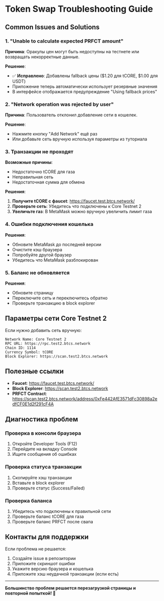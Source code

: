 # Token Swap Troubleshooting Guide

## Common Issues and Solutions

### 1. "Unable to calculate expected PRFCT amount"

**Причина**: Оракулы цен могут быть недоступны на тестнете или возвращать некорректные данные.

**Решение**: 
- ✅ **Исправлено**: Добавлены fallback цены ($1.20 для tCORE, $1.00 для USDT)
- Приложение теперь автоматически использует резервные значения
- В интерфейсе отображается предупреждение "Using fallback prices"

### 2. "Network operation was rejected by user"

**Причина**: Пользователь отклонил добавление сети в кошелек.

**Решение**:
- Нажмите кнопку "Add Network" ещё раз
- Или добавьте сеть вручную используя параметры из туториала

### 3. Транзакции не проходят

**Возможные причины**:
- Недостаточно tCORE для газа
- Неправильная сеть
- Недостаточная сумма для обмена

**Решения**:
1. **Получите tCORE с фaucet**: https://faucet.test.btcs.network/
2. **Проверьте сеть**: Убедитесь что подключены к Core Testnet 2
3. **Увеличьте газ**: В MetaMask можно вручную увеличить лимит газа

### 4. Ошибки подключения кошелька

**Решения**:
- Обновите MetaMask до последней версии
- Очистите кэш браузера
- Попробуйте другой браузер
- Убедитесь что MetaMask разблокирован

### 5. Баланс не обновляется

**Решения**:
- Обновите страницу
- Переключите сеть и переключитесь обратно
- Проверьте транзакцию в block explorer

## Параметры сети Core Testnet 2

Если нужно добавить сеть вручную:

```
Network Name: Core Testnet 2
RPC URL: https://rpc.test2.btcs.network
Chain ID: 1114
Currency Symbol: tCORE
Block Explorer: https://scan.test2.btcs.network
```

## Полезные ссылки

- **Faucet**: https://faucet.test.btcs.network/
- **Block Explorer**: https://scan.test2.btcs.network
- **PRFCT Contract**: https://scan.test2.btcs.network/address/0xFe442AfE3571dFc30898a2edfCF0E1d2f291cF4A

## Диагностика проблем

### Проверка в консоли браузера

1. Откройте Developer Tools (F12)
2. Перейдите на вкладку Console
3. Ищите сообщения об ошибках

### Проверка статуса транзакции

1. Скопируйте хэш транзакции
2. Вставьте в block explorer
3. Проверьте статус (Success/Failed)

### Проверка баланса

1. Убедитесь что подключены к правильной сети
2. Проверьте баланс tCORE для газа
3. Проверьте баланс PRFCT после свапа

## Контакты для поддержки

Если проблема не решается:
1. Создайте issue в репозитории
2. Приложите скриншот ошибки
3. Укажите версию браузера и кошелька
4. Приложите хэш неудачной транзакции (если есть)

---

**Большинство проблем решается перезагрузкой страницы и повторной попыткой! 🔄**





